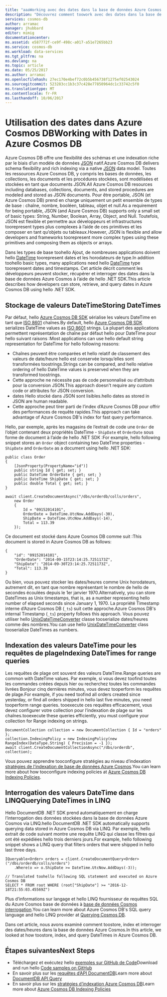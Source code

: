```yaml
---
title: "aaaWorking avec des dates dans la base de données Azure Cosmos | Documents Microsoft"
description: "Découvrez comment toowork avec des dates dans la base de données Azure Cosmos."
services: cosmos-db
author: arramac
manager: jhubbard
editor: mimig
documentationcenter: 
ms.assetid: e587772f-ce9f-498c-a017-a51e7265bb23
ms.service: cosmos-db
ms.workload: data-services
ms.tgt_pltfrm: na
ms.devlang: na
ms.topic: article
ms.date: 05/25/2017
ms.author: arramac
ms.openlocfilehash: 27ec170e4bef72c0b5b456738f1275ef02543024
ms.sourcegitcommit: 523283cc1b3c37c428e77850964dc1c33742c5f0
ms.translationtype: MT
ms.contentlocale: fr-FR
ms.lasthandoff: 10/06/2017
---
```

# <a name="working-with-dates-in-azure-cosmos-db"></a><span data-ttu-id="4adce-103">Utilisation des dates dans Azure Cosmos DB</span><span class="sxs-lookup"><span data-stu-id="4adce-103">Working with Dates in Azure Cosmos DB</span></span>
<span data-ttu-id="4adce-104">Azure Cosmos DB offre une flexibilité des schémas et une indexation riche par le biais d’un modèle de données [JSON](http://www.json.org) natif.</span><span class="sxs-lookup"><span data-stu-id="4adce-104">Azure Cosmos DB delivers schema flexibility and rich indexing via a native [JSON](http://www.json.org) data model.</span></span> <span data-ttu-id="4adce-105">Toutes les ressources Azure Cosmos DB, y compris les bases de données, les collections, les documents et les procédures stockées, sont modélisées et stockées en tant que documents JSON.</span><span class="sxs-lookup"><span data-stu-id="4adce-105">All Azure Cosmos DB resources including databases, collections, documents, and stored procedures are modeled and stored as JSON documents.</span></span> <span data-ttu-id="4adce-106">Pour être portable, JSON (et Azure Cosmos DB) prend en charge uniquement un petit ensemble de types de base : chaîne, nombre, booléen, tableau, objet et null.</span><span class="sxs-lookup"><span data-stu-id="4adce-106">As a requirement for being portable, JSON (and Azure Cosmos DB) supports only a small set of basic types: String, Number, Boolean, Array, Object, and Null.</span></span> <span data-ttu-id="4adce-107">Toutefois, JSON est flexible et permettre aux développeurs et infrastructures toorepresent types plus complexes à l’aide de ces primitives et les composer en tant qu’objets ou tableaux.</span><span class="sxs-lookup"><span data-stu-id="4adce-107">However, JSON is flexible and allow developers and frameworks toorepresent more complex types using these primitives and composing them as objects or arrays.</span></span> 

<span data-ttu-id="4adce-108">Dans les types de base toohello Ajout, de nombreuses applications doivent hello [DateTime](https://msdn.microsoft.com/library/system.datetime(v=vs.110).aspx) toorepresent dates et les horodateurs de type.</span><span class="sxs-lookup"><span data-stu-id="4adce-108">In addition toohello basic types, many applications need hello [DateTime](https://msdn.microsoft.com/library/system.datetime(v=vs.110).aspx) type toorepresent dates and timestamps.</span></span> <span data-ttu-id="4adce-109">Cet article décrit comment les développeurs peuvent stocker, récupérer et interroger des dates dans la base de données Azure Cosmos à l’aide de hello .NET SDK.</span><span class="sxs-lookup"><span data-stu-id="4adce-109">This article describes how developers can store, retrieve, and query dates in Azure Cosmos DB using hello .NET SDK.</span></span>

## <a name="storing-datetimes"></a><span data-ttu-id="4adce-110">Stockage de valeurs DateTime</span><span class="sxs-lookup"><span data-stu-id="4adce-110">Storing DateTimes</span></span>
<span data-ttu-id="4adce-111">Par défaut, hello [Azure Cosmos DB SDK](documentdb-sdk-dotnet.md) sérialise les valeurs DateTime en tant que [ISO 8601](http://www.iso.org/iso/catalogue_detail?csnumber=40874) chaînes.</span><span class="sxs-lookup"><span data-stu-id="4adce-111">By default, hello [Azure Cosmos DB SDK](documentdb-sdk-dotnet.md) serializes DateTime values as [ISO 8601](http://www.iso.org/iso/catalogue_detail?csnumber=40874) strings.</span></span> <span data-ttu-id="4adce-112">La plupart des applications permettent représentation de chaîne par défaut hello pour DateTime pour hello suivant raisons :</span><span class="sxs-lookup"><span data-stu-id="4adce-112">Most applications can use hello default string representation for DateTime for hello following reasons:</span></span>

* <span data-ttu-id="4adce-113">Chaînes peuvent être comparées et hello relatif de classement des valeurs de date/heure hello est conservée lorsqu’elles sont transformées toostrings.</span><span class="sxs-lookup"><span data-stu-id="4adce-113">Strings can be compared, and hello relative ordering of hello DateTime values is preserved when they are transformed toostrings.</span></span> 
* <span data-ttu-id="4adce-114">Cette approche ne nécessite pas de code personnalisé ou d’attributs pour la conversion JSON.</span><span class="sxs-lookup"><span data-stu-id="4adce-114">This approach doesn't require any custom code or attributes for JSON conversion.</span></span>
* <span data-ttu-id="4adce-115">dates Hello stocké dans JSON sont lisibles.</span><span class="sxs-lookup"><span data-stu-id="4adce-115">hello dates as stored in JSON are human readable.</span></span>
* <span data-ttu-id="4adce-116">Cette approche peut tirer parti de l’index d’Azure Cosmos DB pour offrir des performances de requête rapides.</span><span class="sxs-lookup"><span data-stu-id="4adce-116">This approach can take advantage of Azure Cosmos DB's index for fast query performance.</span></span>

<span data-ttu-id="4adce-117">Hello, par exemple, après les magasins de l’extrait de code une `Order` de l’objet contenant deux propriétés DateTime - `ShipDate` et `OrderDate` sous forme de document à l’aide de hello .NET SDK :</span><span class="sxs-lookup"><span data-stu-id="4adce-117">For example, hello following snippet stores an `Order` object containing two DateTime properties - `ShipDate` and `OrderDate` as a document using hello .NET SDK:</span></span>

    public class Order
    {
        [JsonProperty(PropertyName="id")]
        public string Id { get; set; }
        public DateTime OrderDate { get; set; }
        public DateTime ShipDate { get; set; }
        public double Total { get; set; }
    }

    await client.CreateDocumentAsync("/dbs/orderdb/colls/orders", 
        new Order 
        { 
            Id = "09152014101",
            OrderDate = DateTime.UtcNow.AddDays(-30),
            ShipDate = DateTime.UtcNow.AddDays(-14), 
            Total = 113.39
        });

<span data-ttu-id="4adce-118">Ce document est stocké dans Azure Cosmos DB comme suit :</span><span class="sxs-lookup"><span data-stu-id="4adce-118">This document is stored in Azure Cosmos DB as follows:</span></span>

    {
        "id": "09152014101",
        "OrderDate": "2014-09-15T23:14:25.7251173Z",
        "ShipDate": "2014-09-30T23:14:25.7251173Z",
        "Total": 113.39
    }
    

<span data-ttu-id="4adce-119">Ou bien, vous pouvez stocker les dates/heures comme Unix horodateurs, autrement dit, en tant que nombre représentant le nombre de hello de secondes écoulées depuis le 1er janvier 1970.</span><span class="sxs-lookup"><span data-stu-id="4adce-119">Alternatively, you can store DateTimes as Unix timestamps, that is, as a number representing hello number of elapsed seconds since January 1, 1970.</span></span> <span data-ttu-id="4adce-120">La propriété Timestamp interne d’Azure Cosmos DB (`_ts`) suit cette approche.</span><span class="sxs-lookup"><span data-stu-id="4adce-120">Azure Cosmos DB's internal Timestamp (`_ts`) property follows this approach.</span></span> <span data-ttu-id="4adce-121">Vous pouvez utiliser hello [UnixDateTimeConverter](https://msdn.microsoft.com/library/azure/microsoft.azure.documents.unixdatetimeconverter.aspx) classe tooserialize dates/heures comme des nombres.</span><span class="sxs-lookup"><span data-stu-id="4adce-121">You can use hello [UnixDateTimeConverter](https://msdn.microsoft.com/library/azure/microsoft.azure.documents.unixdatetimeconverter.aspx) class tooserialize DateTimes as numbers.</span></span> 

## <a name="indexing-datetimes-for-range-queries"></a><span data-ttu-id="4adce-122">Indexation des valeurs DateTime pour les requêtes de plage</span><span class="sxs-lookup"><span data-stu-id="4adce-122">Indexing DateTimes for range queries</span></span>
<span data-ttu-id="4adce-123">Les requêtes de plage ont souvent des valeurs DateTime.</span><span class="sxs-lookup"><span data-stu-id="4adce-123">Range queries are common with DateTime values.</span></span> <span data-ttu-id="4adce-124">Par exemple, si vous devez toofind toutes les commandes créées depuis hier ou recherchez toutes les commandes livrées Bonjour cinq dernières minutes, vous devez tooperform les requêtes de plage.</span><span class="sxs-lookup"><span data-stu-id="4adce-124">For example, if you need toofind all orders created since yesterday, or find all orders shipped in hello last five minutes, you need tooperform range queries.</span></span> <span data-ttu-id="4adce-125">tooexecute ces requêtes efficacement, vous devez configurer votre collection pour l’indexation de plage sur les chaînes.</span><span class="sxs-lookup"><span data-stu-id="4adce-125">tooexecute these queries efficiently, you must configure your collection for Range indexing on strings.</span></span>

    DocumentCollection collection = new DocumentCollection { Id = "orders" };
    collection.IndexingPolicy = new IndexingPolicy(new RangeIndex(DataType.String) { Precision = -1 });
    await client.CreateDocumentCollectionAsync("/dbs/orderdb", collection);

<span data-ttu-id="4adce-126">Vous pouvez apprendre tooconfigure stratégies au niveau d’indexation [stratégies de l’indexation de base de données Azure Cosmos](indexing-policies.md).</span><span class="sxs-lookup"><span data-stu-id="4adce-126">You can learn more about how tooconfigure indexing policies at [Azure Cosmos DB Indexing Policies](indexing-policies.md).</span></span>

## <a name="querying-datetimes-in-linq"></a><span data-ttu-id="4adce-127">Interrogation des valeurs DateTime dans LINQ</span><span class="sxs-lookup"><span data-stu-id="4adce-127">Querying DateTimes in LINQ</span></span>
<span data-ttu-id="4adce-128">Hello DocumentDB .NET SDK prend automatiquement en charge l’interrogation des données stockées dans la base de données Azure Cosmos via LINQ.</span><span class="sxs-lookup"><span data-stu-id="4adce-128">hello DocumentDB .NET SDK automatically supports querying data stored in Azure Cosmos DB via LINQ.</span></span> <span data-ttu-id="4adce-129">Par exemple, hello extrait de code suivant montre une requête LINQ qui classe les filtres qui ont été expédiées hello trois derniers jours.</span><span class="sxs-lookup"><span data-stu-id="4adce-129">For example, hello following snippet shows a LINQ query that filters orders that were shipped in hello last three days.</span></span>

    IQueryable<Order> orders = client.CreateDocumentQuery<Order>("/dbs/orderdb/colls/orders")
        .Where(o => o.ShipDate >= DateTime.UtcNow.AddDays(-3));
          
    // Translated toohello following SQL statement and executed on Azure Cosmos DB
    SELECT * FROM root WHERE (root["ShipDate"] >= "2016-12-18T21:55:03.45569Z")

<span data-ttu-id="4adce-130">Plus d’informations sur langage et hello LINQ fournisseur de requêtes SQL du Azure Cosmos base de données à [base de données Cosmos interrogation](documentdb-sql-query.md).</span><span class="sxs-lookup"><span data-stu-id="4adce-130">You can learn more about Azure Cosmos DB's SQL query language and hello LINQ provider at [Querying Cosmos DB](documentdb-sql-query.md).</span></span>

<span data-ttu-id="4adce-131">Dans cet article, nous avons examiné comment toostore, index et interroger des dates/heures dans la base de données Azure Cosmos.</span><span class="sxs-lookup"><span data-stu-id="4adce-131">In this article, we looked at how toostore, index, and query DateTimes in Azure Cosmos DB.</span></span>

## <a name="next-steps"></a><span data-ttu-id="4adce-132">Étapes suivantes</span><span class="sxs-lookup"><span data-stu-id="4adce-132">Next Steps</span></span>
* <span data-ttu-id="4adce-133">Téléchargez et exécutez hello [exemples sur GitHub de Code](https://github.com/Azure/azure-documentdb-dotnet/tree/master/samples/code-samples)</span><span class="sxs-lookup"><span data-stu-id="4adce-133">Download and run hello [Code samples on GitHub](https://github.com/Azure/azure-documentdb-dotnet/tree/master/samples/code-samples)</span></span>
* <span data-ttu-id="4adce-134">En savoir plus sur les [requêtes d’API DocumentDB](documentdb-sql-query.md)</span><span class="sxs-lookup"><span data-stu-id="4adce-134">Learn more about [DocumentDB API Query](documentdb-sql-query.md)</span></span>
* <span data-ttu-id="4adce-135">En savoir plus sur les [stratégies d’indexation Azure Cosmos DB](indexing-policies.md)</span><span class="sxs-lookup"><span data-stu-id="4adce-135">Learn more about [Azure Cosmos DB Indexing Policies](indexing-policies.md)</span></span>
